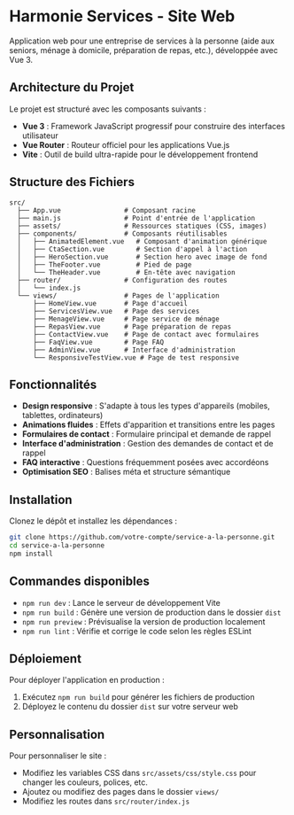 # Harmonie Services - Site Web

Application web pour une entreprise de services à la personne (aide aux seniors, ménage à domicile, préparation de repas, etc.), développée avec Vue 3.

## Architecture du Projet

Le projet est structuré avec les composants suivants :

- **Vue 3** : Framework JavaScript progressif pour construire des interfaces utilisateur
- **Vue Router** : Routeur officiel pour les applications Vue.js
- **Vite** : Outil de build ultra-rapide pour le développement frontend

## Structure des Fichiers

```
src/
  ├── App.vue                # Composant racine
  ├── main.js                # Point d'entrée de l'application
  ├── assets/                # Ressources statiques (CSS, images)
  ├── components/            # Composants réutilisables
  │   ├── AnimatedElement.vue   # Composant d'animation générique
  │   ├── CtaSection.vue        # Section d'appel à l'action
  │   ├── HeroSection.vue       # Section hero avec image de fond
  │   ├── TheFooter.vue         # Pied de page
  │   └── TheHeader.vue         # En-tête avec navigation
  ├── router/                # Configuration des routes
  │   └── index.js
  └── views/                 # Pages de l'application
      ├── HomeView.vue       # Page d'accueil
      ├── ServicesView.vue   # Page des services
      ├── MenageView.vue     # Page service de ménage
      ├── RepasView.vue      # Page préparation de repas
      ├── ContactView.vue    # Page de contact avec formulaires
      ├── FaqView.vue        # Page FAQ
      ├── AdminView.vue      # Interface d'administration
      └── ResponsiveTestView.vue # Page de test responsive
```

## Fonctionnalités

- **Design responsive** : S'adapte à tous les types d'appareils (mobiles, tablettes, ordinateurs)
- **Animations fluides** : Effets d'apparition et transitions entre les pages
- **Formulaires de contact** : Formulaire principal et demande de rappel
- **Interface d'administration** : Gestion des demandes de contact et de rappel
- **FAQ interactive** : Questions fréquemment posées avec accordéons
- **Optimisation SEO** : Balises méta et structure sémantique

## Installation

Clonez le dépôt et installez les dépendances :

```bash
git clone https://github.com/votre-compte/service-a-la-personne.git
cd service-a-la-personne
npm install
```

## Commandes disponibles

- `npm run dev` : Lance le serveur de développement Vite
- `npm run build` : Génère une version de production dans le dossier `dist`
- `npm run preview` : Prévisualise la version de production localement
- `npm run lint` : Vérifie et corrige le code selon les règles ESLint

## Déploiement

Pour déployer l'application en production :

1. Exécutez `npm run build` pour générer les fichiers de production
2. Déployez le contenu du dossier `dist` sur votre serveur web

## Personnalisation

Pour personnaliser le site :

- Modifiez les variables CSS dans `src/assets/css/style.css` pour changer les couleurs, polices, etc.
- Ajoutez ou modifiez des pages dans le dossier `views/`
- Modifiez les routes dans `src/router/index.js`
